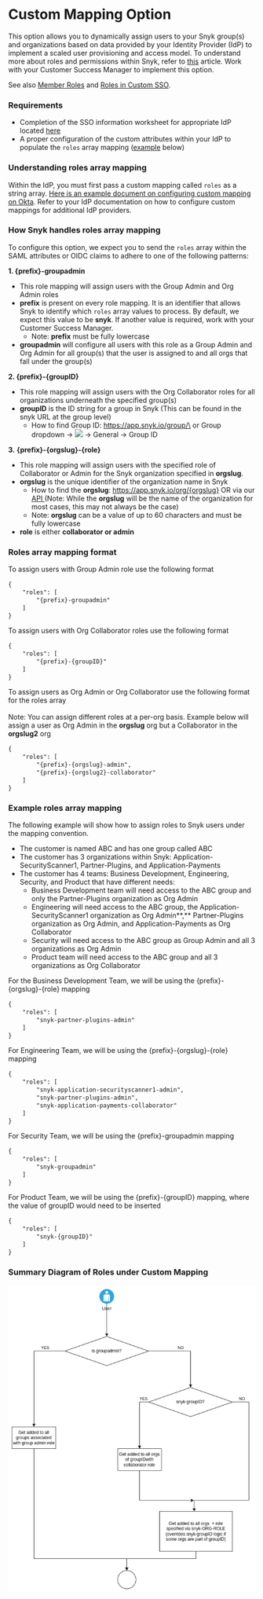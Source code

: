 # Custom Mapping Option

This option allows you to dynamically assign users to your Snyk group(s) and organizations based on data provided by your Identity Provider (IdP) to implement a scaled user provisioning and access model. To understand more about roles and permissions within Snyk, refer to [this](https://docs.snyk.io/features/user-and-group-management/managing-users-and-permissions/managing-permissions) article. Work with your Customer Success Manager to implement this option.

See also [Member Roles](../managing-users-and-permissions/member-roles.md) and [Roles in Custom SSO](../managing-users-and-permissions/member-roles.md#roles-in-custom-sso).

### Requirements

* Completion of the SSO information worksheet for appropriate IdP located [here](set-up-snyk-single-sign-on-sso.md)
* A proper configuration of the custom attributes within your IdP to populate the `roles` array mapping ([example](custom-mapping-option.md#example-roles-array-mapping) below)

### Understanding roles array mapping

Within the IdP, you must first pass a custom mapping called `roles` as a string array. [Here is an example document on configuring custom mapping on Okta](https://docs.snyk.io/features/user-and-group-management/setting-up-sso-for-authentication/example-setting-up-custom-mapping-for-okta). Refer to your IdP documentation on how to configure custom mappings for additional IdP providers.

### How Snyk handles roles array mapping

To configure this option, we expect you to send the `roles` array within the SAML attributes or OIDC claims to adhere to one of the following patterns:

**1. {prefix}-groupadmin**

* This role mapping will assign users with the Group Admin and Org Admin roles
* **prefix** is present on every role mapping. It is an identifier that allows Snyk to identify which `roles` array values to process. By default, we expect this value to be **snyk**. If another value is required, work with your Customer Success Manager.
  * Note: **prefix** must be fully lowercase
* **groupadmin** will configure all users with this role as a Group Admin and Org Admin for all group(s) that the user is assigned to and all orgs that fall under the group(s)

**2. {prefix}-{groupID}**

* This role mapping will assign users with the Org Collaborator roles for all organizations underneath the specified group(s)
* **groupID** is the ID string for a group in Snyk (This can be found in the snyk URL at the group level)
  * How to find Group ID: https://app.snyk.io/group/\<Group ID> or Group dropdown -> ![](../../../.gitbook/assets/cog\_icon.png) -> General -> Group ID

**3.** **{prefix}-{orgslug}-{role}**

* This role mapping will assign users with the specified role of Collaborator or Admin for the Snyk organization specified in **orgslug**.
* **orgslug** is the unique identifier of the organization name in Snyk
  * How to find the **orgslug**: https://app.snyk.io/org/{orgslug} OR via our [API ](https://snyk.docs.apiary.io/#reference/groups/list-all-organizations-in-a-group/list-all-organizations-in-a-group)(Note: While the **orgslug** will be the name of the organization for most cases, this may not always be the case)
  * Note: **orgslug** can be a value of up to 60 characters and must be fully lowercase
* **role** is either **collaborator or admin**

### Roles array mapping format

To assign users with Group Admin role use the following format

```
{
    "roles": [
        "{prefix}-groupadmin"
    ]
}
```

To assign users with Org Collaborator roles use the following format

```
{
    "roles": [
        "{prefix}-{groupID}"
    ]
}
```

To assign users as Org Admin or Org Collaborator use the following format for the roles array\
\
Note: You can assign different roles at a per-org basis. Example below will assign a user as Org Admin in the **orgslug** org but a Collaborator in the **orgslug2** org

```
{
    "roles": [
        "{prefix}-{orgslug}-admin",
        "{prefix}-{orgslug2}-collaborator"
    ]
}
```

### Example roles array mapping

The following example will show how to assign roles to Snyk users under the mapping convention.

* The customer is named ABC and has one group called ABC
* The customer has 3 organizations within Snyk: Application-SecurityScanner1, Partner-Plugins, and Application-Payments
* The customer has 4 teams: Business Development, Engineering, Security, and Product that have different needs:
  * Business Development team will need access to the ABC group and only the Partner-Plugins organization as Org Admin
  * Engineering will need access to the ABC group, the Application-SecurityScanner1 organization as Org Admin\*\*,\*\* Partner-Plugins organization as Org Admin, and Application-Payments as Org Collaborator
  * Security will need access to the ABC group as Group Admin and all 3 organizations as Org Admin
  * Product team will need access to the ABC group and all 3 organizations as Org Collaborator

For the Business Development Team, we will be using the {prefix}-{orgslug}-{role} mapping

```
{
    "roles": [
        "snyk-partner-plugins-admin"
    ]
}
```

For Engineering Team, we will be using the {prefix}-{orgslug}-{role} mapping

```
{
    "roles": [
        "snyk-application-securityscanner1-admin",
        "snyk-partner-plugins-admin",
        "snyk-application-payments-collaborator"
    ]
}
```

For Security Team, we will be using the {prefix}-groupadmin mapping

```
{
    "roles": [
        "snyk-groupadmin"
    ]
}
```

For Product Team, we will be using the {prefix}-{groupID} mapping, where the value of groupID would need to be inserted

```
{
    "roles": [
        "snyk-{groupID}"
    ]
}
```

### Summary Diagram of Roles under Custom Mapping

![](../../../.gitbook/assets/custom-mapping-screenshot.png)
